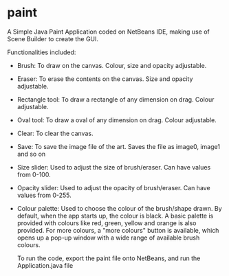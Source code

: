 # paint
A Simple Java Paint Application coded on NetBeans IDE, making use of Scene Builder to create the GUI.

Functionalities included:
- Brush: 
  To draw on the canvas. Colour, size and opacity adjustable.
  
- Eraser:
  To erase the contents on the canvas. Size and opacity adjustable.
  
- Rectangle tool:
  To draw a rectangle of any dimension on drag. Colour adjustable.
  
- Oval tool:
  To draw a oval of any dimension on drag. Colour adjustable.
 
- Clear:
  To clear the canvas. 
 
 - Save:
  To save the image file of the art. Saves the file as image0, image1 and so on
 
 - Size slider:
   Used to adjust the size of brush/eraser. Can have values from 0-100.
   
 - Opacity slider:
   Used to adjust the opacity of brush/eraser. Can have values from 0-255.
   
 - Colour palette:
   Used to choose the colour of the brush/shape drawn. By default, when the app starts up, the colour is black.
   A basic palette is provided with colours like red, green, yellow and orange is also provided.
   For more colours, a "more colours" button is available, which opens up a pop-up window with a wide range of available brush colours. 
   
   To run the code, export the paint file onto NetBeans, and run the Application.java file

